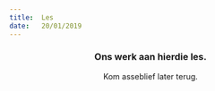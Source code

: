 ```yaml
---
title:  Les
date:   20/01/2019
---
```


### <center>Ons werk aan hierdie les.</center>
<center>Kom asseblief later terug.</center>